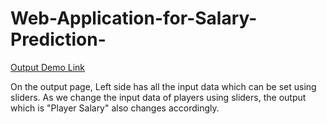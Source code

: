 # Web-Application-for-Salary-Prediction-

[Output Demo Link](http://localhost:8501/) 

On the output page, Left side has all the input data which can be set using sliders. As we change the input data of players using sliders, the output which is "Player Salary" also changes accordingly.  

